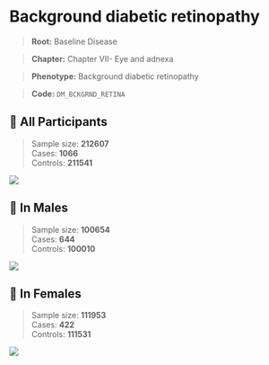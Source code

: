# Background diabetic retinopathy

> **Root:** Baseline Disease  

> **Chapter:** Chapter VII- Eye and adnexa  

> **Phenotype:** Background diabetic retinopathy  

> **Code:** `DM_BCKGRND_RETINA`

## 🧪 All Participants  
> Sample size: **212607**  
> Cases: **1066**  
> Controls: **211541**
<img src="/Disease/Figures/ALL/Incidence/DM_BCKGRND_RETINA.png"/>
<CsvTable src="/public/Disease/Data/ALL/Incidence/COX_DM_BCKGRND_RETINA.csv" label="🔍 View full results" />

## 👨 In Males  
> Sample size: **100654**  
> Cases: **644**  
> Controls: **100010**
<img src="/Disease/Figures/Male/Incidence/DM_BCKGRND_RETINA.png"/>
<CsvTable src="/public/Disease/Data/Male/Incidence/COX_DM_BCKGRND_RETINA.csv" label="🔍 View full results" />

## 👩 In Females  
> Sample size: **111953**  
> Cases: **422**  
> Controls: **111531**
<img src="/Disease/Figures/Female/Incidence/DM_BCKGRND_RETINA.png"/>
<CsvTable src="/public/Disease/Data/Female/Incidence/COX_DM_BCKGRND_RETINA.csv" label="🔍 View full results" />
